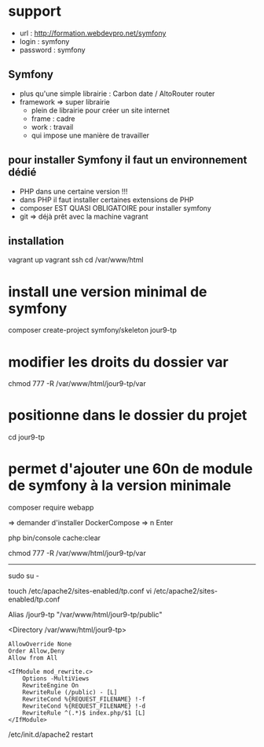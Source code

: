 # support

- url : http://formation.webdevpro.net/symfony
- login : symfony
- password : symfony

## Symfony 

- plus qu'une simple librairie : Carbon date / AltoRouter router  
- framework => super librairie 
    - plein de librairie pour créer un site internet
    - frame : cadre
    - work : travail  
    - qui impose une manière de travailler


## pour installer Symfony il faut un environnement dédié

- PHP dans une certaine version !!! 
- dans PHP il faut installer certaines extensions de PHP 
- composer EST QUASI OBLIGATOIRE pour installer symfony 
- git 
=> déjà prêt avec la machine vagrant

## installation


vagrant up
vagrant ssh 
cd /var/www/html
# install une version minimal de symfony 
composer create-project symfony/skeleton jour9-tp

# modifier les droits du dossier var
chmod 777 -R /var/www/html/jour9-tp/var

# positionne dans le dossier du projet 
cd jour9-tp

# permet d'ajouter une 60n de module de symfony à la version minimale
composer require webapp

=> demander d'installer DockerCompose => n Enter

php bin/console cache:clear

chmod 777 -R /var/www/html/jour9-tp/var

----

sudo su -

touch /etc/apache2/sites-enabled/tp.conf
vi /etc/apache2/sites-enabled/tp.conf

Alias /jour9-tp "/var/www/html/jour9-tp/public"

<Directory /var/www/html/jour9-tp>

    AllowOverride None
    Order Allow,Deny
    Allow from All

    <IfModule mod_rewrite.c>
        Options -MultiViews
        RewriteEngine On
        RewriteRule (/public) - [L]
        RewriteCond %{REQUEST_FILENAME} !-f
        RewriteCond %{REQUEST_FILENAME} !-d
        RewriteRule ^(.*)$ index.php/$1 [L]
    </IfModule>
</Directory>


/etc/init.d/apache2 restart 